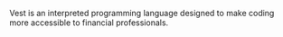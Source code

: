 Vest is an interpreted programming language designed to make coding more accessible to financial professionals.

